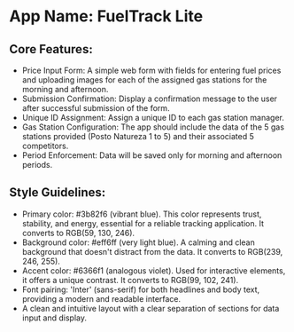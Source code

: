 # **App Name**: FuelTrack Lite

## Core Features:

- Price Input Form: A simple web form with fields for entering fuel prices and uploading images for each of the assigned gas stations for the morning and afternoon.
- Submission Confirmation: Display a confirmation message to the user after successful submission of the form.
- Unique ID Assignment: Assign a unique ID to each gas station manager.
- Gas Station Configuration: The app should include the data of the 5 gas stations provided (Posto Natureza 1 to 5) and their associated 5 competitors.
- Period Enforcement: Data will be saved only for morning and afternoon periods.

## Style Guidelines:

- Primary color: #3b82f6 (vibrant blue). This color represents trust, stability, and energy, essential for a reliable tracking application. It converts to RGB(59, 130, 246).
- Background color: #eff6ff (very light blue). A calming and clean background that doesn't distract from the data. It converts to RGB(239, 246, 255).
- Accent color: #6366f1 (analogous violet). Used for interactive elements, it offers a unique contrast. It converts to RGB(99, 102, 241).
- Font pairing: 'Inter' (sans-serif) for both headlines and body text, providing a modern and readable interface.
- A clean and intuitive layout with a clear separation of sections for data input and display.